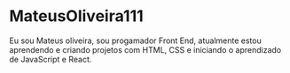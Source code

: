 # MateusOliveira111  

Eu sou Mateus oliveira, sou progamador Front End, atualmente estou aprendendo e criando projetos com HTML, CSS e iniciando o aprendizado de JavaScript e React.
